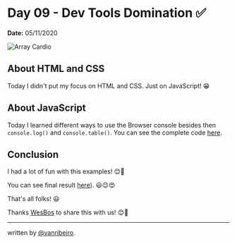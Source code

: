 # Day 09 - Dev Tools Domination ✅

**Date:** 05/11/2020

![Array Cardio](./../../images/challenges/09-dev-tools-domination.png)

## About HTML and CSS

Today I didn't put my focus on HTML and CSS. Just on JavaScript! 😁

## About JavaScript

Today I learned different ways to use the Browser console besides then `console.log()` and `console.table()`. You can see the complete code [here](/js/main.js). 

## Conclusion

I had a lot of fun with this examples! 😊💖

You can see final result [here](https://vanribeiro-30daysofjavascript.netlify.app/challenge-files/09%20-%20dev%20tools%20domination/)). 😃😉😍

That's all folks! 😃

Thanks [WesBos](https://github.com/wesbos) to share this with us! 😊💖

---

written by [@vanribeiro](https://github.com/vanribeiro).
